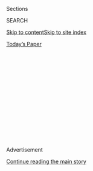 <div id="app">

<div>

<div>

<div>

<div class="NYTAppHideMasthead css-1q2w90k e1suatyy0">

<div class="section css-ui9rw0 e1suatyy2">

<div class="css-eph4ug er09x8g0">

<div class="css-6n7j50">

</div>

<span class="css-1dv1kvn">Sections</span>

<div class="css-10488qs">

<span class="css-1dv1kvn">SEARCH</span>

</div>

[Skip to content](#site-content)[Skip to site
index](#site-index)

</div>

<div class="css-10698na e1huz5gh0">

</div>

</div>

<div id="masthead-bar-one" class="section hasLinks css-15hmgas e1csuq9d3">

<div class="css-uqyvli e1csuq9d0">

</div>

<div class="css-1uqjmks e1csuq9d1">

</div>

<div class="css-9e9ivx">

[](https://myaccount.nytimes3xbfgragh.onion/auth/login?response_type=cookie&client_id=vi)

</div>

<div class="css-1bvtpon e1csuq9d2">

[Today’s
Paper](https://www.nytimes3xbfgragh.onion/section/todayspaper)

</div>

</div>

</div>

</div>

<div data-aria-hidden="false">

<div id="site-content" data-role="main">

<div>

<div class="css-1aor85t" style="opacity:0.000000001;z-index:-1;visibility:hidden">

<div class="css-1hqnpie">

<div class="css-epjblv">

<span class="css-17xtcya">[Opinion](/section/opinion)</span><span class="css-x15j1o">|</span><span class="css-fwqvlz">How
Mao Molded Communism to Create a New
China</span>

</div>

<div class="css-k008qs">

<div class="css-1iwv8en">

<span class="css-18z7m18"></span>

<div>

</div>

</div>

<span class="css-1n6z4y">https://nyti.ms/2zuCa5C</span>

<div class="css-1705lsu">

<div class="css-4xjgmj">

<div class="css-4skfbu" data-role="toolbar" data-aria-label="Social Media Share buttons, Save button, and Comments Panel with current comment count" data-testid="share-tools">

  - 
  - 
  - 
  - 
    
    <div class="css-6n7j50">
    
    </div>

  - 
  - 

</div>

</div>

</div>

</div>

</div>

</div>

<div id="NYT_TOP_BANNER_REGION" class="css-13pd83m">

</div>

<div id="top-wrapper" class="css-1sy8kpn">

<div id="top-slug" class="css-l9onyx">

Advertisement

</div>

[Continue reading the main
story](#after-top)

<div class="ad top-wrapper" style="text-align:center;height:100%;display:block;min-height:250px">

<div id="top" class="place-ad" data-position="top" data-size-key="top">

</div>

</div>

<div id="after-top">

</div>

</div>

<div id="sponsor-wrapper" class="css-1hyfx7x">

<div id="sponsor-slug" class="css-19vbshk">

Supported by

</div>

[Continue reading the main
story](#after-sponsor)

<div id="sponsor" class="ad sponsor-wrapper" style="text-align:center;height:100%;display:block">

</div>

<div id="after-sponsor">

</div>

</div>

<div class="css-v5btjw etb61u70">

<div class="css-v05ibm etb61u71">

[Opinion](/section/opinion)

</div>

</div>

[Red Century](/column/red-century "Red Century")

<div class="css-1vkm6nb ehdk2mb0">

# How Mao Molded Communism to Create a New China

</div>

<div class="css-xt80pu e12qa4dv0">

<div class="css-18e8msd">

<div class="css-vp77d3 epjyd6m0">

<div class="css-1baulvz">

By <span class="css-1baulvz last-byline" itemprop="name">Roderick
MacFarquhar</span>

</div>

</div>

  - Oct. 23,
    2017

  - 
    
    <div class="css-4xjgmj">
    
    <div class="css-d8bdto" data-role="toolbar" data-aria-label="Social Media Share buttons, Save button, and Comments Panel with current comment count" data-testid="share-tools">
    
      - 
      - 
      - 
      - 
        
        <div class="css-6n7j50">
        
        </div>
    
      - 
      - 
    
    </div>
    
    </div>

</div>

<div class="css-tk9fsr">

[阅读简体中文版](https://cn.nytimes3xbfgragh.onion/opinion/20171024/how-mao-molded-communism-to-create-a-new-china/ "Read in Simplified Chinese")[閱讀繁體中文版](https://cn.nytimes3xbfgragh.onion/opinion/20171024/how-mao-molded-communism-to-create-a-new-china/zh-hant/ "Read in Traditional Chinese")

</div>

</div>

<div class="css-79elbk" data-testid="photoviewer-wrapper">

<div class="css-z3e15g" data-testid="photoviewer-wrapper-hidden">

</div>

<div class="css-1a48zt4 ehw59r15" data-testid="photoviewer-children">

![<span class="css-16f3y1r e13ogyst0" data-aria-hidden="true">Mao Zedong
in
1961.</span><span class="css-cnj6d5 e1z0qqy90" itemprop="copyrightHolder"><span class="css-1ly73wi e1tej78p0">Credit...</span><span><span>Lyu
Houmin/VCG, via Getty
Images</span></span></span>](https://static01.graylady3jvrrxbe.onion/images/2017/10/23/opinion/23macfarquharWeb/23macfarquharWeb-articleLarge.jpg?quality=75&auto=webp&disable=upscale)

</div>

</div>

<div class="section meteredContent css-1r7ky0e" name="articleBody" itemprop="articleBody">

<div class="css-1fanzo5 StoryBodyCompanionColumn">

<div class="css-53u6y8">

Toward the end of his life, dying of Lou Gehrig’s disease, Mao Zedong
claimed two achievements: leading the Communist revolution to victory
and starting the Cultural Revolution. By pinpointing these episodes, he
had underlined the lifelong contradiction in his attitudes toward
revolution and state power.

Mao molded Communism to fit his two personas. To use Chinese parlance,
he was both a tiger and a monkey king.

For the Chinese, the tiger is the king of the jungle. Translated into
human terms, a tiger is a high official. The agency running President Xi
Jinping’s anticorruption campaign today likes to boast when it has
brought down another “tiger.” By leading the Chinese Communist Party to
victory in 1949, Mao became the top tiger.

The monkey king is an imaginary being with the strength of a superman,
an ability to fly and a predilection for using his immense cudgel for
destructive purposes. He is a sage. Ordinary humans and even spirits
cannot defeat him.

</div>

</div>

<div class="css-1fanzo5 StoryBodyCompanionColumn">

<div class="css-53u6y8">

In his earliest writings, Mao seemed to portray himself more as a
Nietzschean superman, or a tiger:

> The great actions of the hero are his own, are the expression of his
> motive power, lofty and cleansing, relying on no precedent. His force
> is like that of a powerful wind arising from a deep gorge, like the
> irresistible sexual desire for one’s lover, a force that will not
> stop, that cannot be stopped. All obstacles dissolve before him.

In his early 20s, roaming the countryside of Hunan Province with a
friend, Mao convinced his companion that he saw himself in the tradition
of the peasant founders of Chinese dynasties, in particular Liu Bang,
founder of the first great Chinese Empire, the Han. By the time he was
42, shortly after the bedraggled survivors of the epic Long March had
reached safety in northwest China, Mao went as far as to look down upon
all the great emperors of the past. In a famous poem, “Snow,” Mao wrote:

*This land so rich in beauty*

*Has made countless heroes bow in homage*

*But alas\! Qin Shihuang and Han Wudi*

*Were lacking in literary grace,*

*And Tang zong and Song zu*

*Had little poetry in their souls;*

*And Genghis Khan*

*Proud son of heaven for a day,*

*Knew only shooting eagles, bow outstretched.*

*All are past and gone\!*

*For truly great men*

*Look to this age alone.*

But however self-confident Mao’s early dreams of glory, his supreme
leadership was far from preordained. On the eve of his coming out as a
Marxist at age 27, he was an unsophisticated provincial nationalist. He
gloomily dismissed the chances of the new Chinese republic surviving,
wondered about Hunan becoming an American state and advocated that all
of the Chinese provinces should become separate countries.

It was only in November 1920 that he admitted defeat: The Hunanese did
not have the vision to appreciate his ideas. He wrote to his activist
friends in the provincial capital to say that he would henceforth be a
socialist. He was just in time.

</div>

</div>

<div class="css-1fanzo5 StoryBodyCompanionColumn">

<div class="css-53u6y8">

Communist cells had been organized in Shanghai, Beijing and other
cities, and in mid-1921, the first congress of the Chinese Communist
Party was held. Mao, who had quickly organized a Communist group in
Hunan, achieved the cachet of being one of only 12 delegates to attend.
He was thus an early tiger.

The Soviet agents who funded and masterminded the organization of the
early C.C.P. reported to the Comintern, the agency for spreading Soviet
ideas and influence abroad. With memories of defeat in the
Russo-Japanese War of 1904-5, and competing with Japan for influence in
Manchuria, the Soviets needed a strong China as an ally against Japanese
expansionism.

The fledgling C.C.P. was too weak. The Soviets decided to bolster the
well known revolutionary who had helped bring down the Manchu dynasty
but had then been pushed aside by warlords: Sun Yat-sen.

They provided him with funds, reorganized his Nationalist party, known
as the K.M.T., and helped him to train an army. C.C.P. members were
instructed by Comintern agents to back the K.M.T., and even become
members, but to retain their allegiance to the Communists. The plan was
for the C.C.P. to take over the K.M.T. from within after the Chinese
warlords were conquered by this united front.

Most of the C.C.P. leadership opposed the Comintern policy; they thought
collaboration with the “bourgeois” K.M.T. would demoralize their
members. But the piper called the tune, and they joined the K.M.T., few
more readily than Mao.

Two events set Mao off on a new, career-shaping course. The first was
Chiang Kai-shek’s attack on the Communist Party. By 1927, after Sun
Yat-sen’s death, Chiang Kai-shek had taken over the leadership of the
K.M.T., and he had conquered much of the southern half of the country.
Aware of the Soviets’ long-term aim for a C.C.P. takeover of the K.M.T.,
he short-circuited the plan in May 1927 by ordering the slaughter of
Communists, mainly in Shanghai. Communist leaders scattered in flight.

</div>

</div>

<div class="css-1fanzo5 StoryBodyCompanionColumn">

<div class="css-53u6y8">

The other event was Mao’s experience with peasant power. After the death
of their parents, Mao and his two brothers owned a valuable property
back in their home village that had been built up by their father. The
family had made the transition from poor to rich peasants. And though he
had grown up surrounded by the miseries of rural life, as a fledgling
Communist, Mao had been focusing on the urban proletariat until Moscow,
realizing that China was different, ordered more attention be paid to
the peasantry.

Mao became active in peasant affairs, and his transformative experience
was witnessing and chronicling an uprising in his native Hunan. In a
famous passage, he rejected allegations that the peasants had gone too
far:

> A revolution is not the same as inviting people to dinner or writing
> an essay or painting a picture or embroidering a flower; it cannot be
> anything so refined, so calm and gentle.

Witnessing the bloodshed in the Hunanese countryside, Mao was
discovering his other persona. As the scholar-diplomat Richard Solomon
first pointed out, Mao reveled in “luan,” or upheaval. When young, Mao
had written that for change to come about, China must be “destroyed and
reformed.” He now realized that only the peasantry could bring that
about. Mao would be the monkey king to lead that destruction.

The primary source for the monkey king is the classic Chinese novel “The
Journey to the West.” Ostensibly about the famous Chinese monk Xuan
Zang, who made the arduous crossing of the Himalayas to seek out
original Buddhist scriptures in India, “Journey*”* is a fantastical tale
in which Sun Wukong, the monkey king, plays a major role as the monk’s
escort. In the early 1960s, when the C.C.P.’s quarrel with the Soviet
Communist Party was underway, Mao praised the monkey king:

*A thunderstorm burst over the earth,*

*So a devil rose from a heap of white bones.*

*The deluded monk was not beyond the light,*

*But the malignant demon must wreak havoc.*

*The Golden Monkey wrathfully swung his massive cudgel*

*And the jade-like firmament was cleared of dust.*

*Today, a miasmal mist once more rising,*

*We hail Sun Wu-kung, the wonder-worker.*

Mao then rose from guerrilla chief in the late 1920s to a party leader
in the mid-1930s on the Long March, the flight of the C.C.P. from the
southeast to the northwest to escape Chiang Kai-shek’s attacks. This was
an epic event in Communist annals because it took a year, covered some
6,000 miles and reduced the 85,000 who had set out to a mere 8,000 by
the time they reached the northwest. He absorbed two lessons: All power
grew out of the barrel of a gun; and most of the time peasants were very
difficult to organize because they had fields to tend and families to
feed.

From the mid-1930s to the mid-1950s, Mao played his tiger role. He led
an increasingly strong and efficient party and army that survived the
anti-Japanese war and then defeated Chiang and the K.M.T. in the civil
war of the late 1940s. From 1949 until 1956, Mao presided over the
installation of the Communist dictatorship in China, rooting out all
opposition, real or imagined, and transforming the ownership of the
means of production from private hands to socialist control.

It was then that he dabbled in the monkey business for the first time.
From the point of view of a dutiful C.C.P. cadre, “monkey business”
could be defined as any measure that would disrupt the party’s standard
operating procedures. Cadres did not appreciate it when Mao in 1956
exhorted intellectuals to “Let a hundred flowers bloom” and a year later
again encouraged intellectuals to criticize the conduct of the party. As
members of the ruling elite, the cadres resented being criticized, and
Mao, having promised that the criticisms would only be like a light
rain, quickly wound up the campaigns when they turned into a typhoon,
and purged the critics.

</div>

</div>

<div class="css-1fanzo5 StoryBodyCompanionColumn">

<div class="css-53u6y8">

Mao truly became the monkey king by starting the Cultural Revolution in
1966 to dispel the “miasmal mist” of Soviet-style “revisionism” from the
C.C.P. Now, it was the youth of China, not the peasants, who were to be
his agents of destruction, as major party and government departments
were trashed and their officials humiliated and purged.

For Mao, the Cultural Revolution ended in 1969 with the appointment of a
new, and hopefully more revolutionary, leadership. But though he had
dealt the age-old bureaucratic system of China a terrible blow, he knew
that it could rise again from the ashes. He always emphasized that China
would have to experience regular Cultural Revolutions.

But when Mao’s chosen successor, Hua Guofeng, repeated that dictum, he
sealed his fate. Deng Xiaoping and his fellow survivors did not want any
more monkey kings plunging the party and the country into chaos again.

And yet today, China’s current ruler, Xi Jinping, with his relentless
anticorruption drive to make officials more honest, has unleashed
another Cultural Revolution against the bureaucracy, albeit one that is
controlled from the center not from the streets.

This is the action of a monkey king. There is no chaos today, but there
surely is widespread fear and resentment as his mighty cudgel claims
more victims.

The 19th Communist Party Congress currently underway will confirm that
Mr. Xi is top tiger, the most powerful ruler since Mao. But Mr. Xi will
have to ensure that his alternate persona as monkey king does not loom
too large. As the revolutionary founder, Mao could never have been
toppled. But as a revolutionary successor, Mr. Xi could be.

</div>

</div>

</div>

<div>

</div>

<div>

</div>

<div>

</div>

<div>

<div id="bottom-wrapper" class="css-1ede5it">

<div id="bottom-slug" class="css-l9onyx">

Advertisement

</div>

[Continue reading the main
story](#after-bottom)

<div id="bottom" class="ad bottom-wrapper" style="text-align:center;height:100%;display:block;min-height:90px">

</div>

<div id="after-bottom">

</div>

</div>

</div>

</div>

</div>

## Site Index

<div>

</div>

## Site Information Navigation

  - [© <span>2020</span> <span>The New York Times
    Company</span>](https://help.nytimes3xbfgragh.onion/hc/en-us/articles/115014792127-Copyright-notice)

<!-- end list -->

  - [NYTCo](https://www.nytco.com/)
  - [Contact
    Us](https://help.nytimes3xbfgragh.onion/hc/en-us/articles/115015385887-Contact-Us)
  - [Work with us](https://www.nytco.com/careers/)
  - [Advertise](https://nytmediakit.com/)
  - [T Brand Studio](http://www.tbrandstudio.com/)
  - [Your Ad
    Choices](https://www.nytimes3xbfgragh.onion/privacy/cookie-policy#how-do-i-manage-trackers)
  - [Privacy](https://www.nytimes3xbfgragh.onion/privacy)
  - [Terms of
    Service](https://help.nytimes3xbfgragh.onion/hc/en-us/articles/115014893428-Terms-of-service)
  - [Terms of
    Sale](https://help.nytimes3xbfgragh.onion/hc/en-us/articles/115014893968-Terms-of-sale)
  - [Site
    Map](https://spiderbites.nytimes3xbfgragh.onion)
  - [Help](https://help.nytimes3xbfgragh.onion/hc/en-us)
  - [Subscriptions](https://www.nytimes3xbfgragh.onion/subscription?campaignId=37WXW)

</div>

</div>

</div>

</div>
